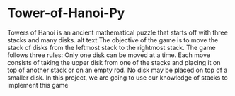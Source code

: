 # Tower-of-Hanoi-Py
Towers of Hanoi is an ancient mathematical puzzle that starts off with three stacks and many disks.  alt text  The objective of the game is to move the stack of disks from the leftmost stack to the rightmost stack. The game follows three rules:  Only one disk can be moved at a time. Each move consists of taking the upper disk from one of the stacks and placing it on top of another stack or on an empty rod. No disk may be placed on top of a smaller disk. In this project, we are going to use our knowledge of stacks to implement this game
